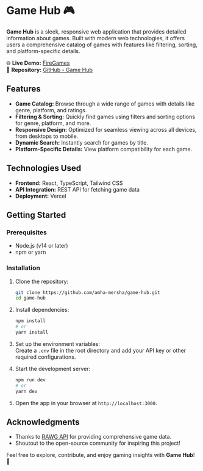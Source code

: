 # Game Hub 🎮  

**Game Hub** is a sleek, responsive web application that provides detailed information about games. Built with modern web technologies, it offers users a comprehensive catalog of games with features like filtering, sorting, and platform-specific details.  

🌐 **Live Demo:** [FireGames](https://firegames.vercel.app/)  
📂 **Repository:** [GitHub - Game Hub](https://github.com/amha-mersha/game-hub/)  

## Features  
- **Game Catalog:** Browse through a wide range of games with details like genre, platform, and ratings.  
- **Filtering & Sorting:** Quickly find games using filters and sorting options for genre, platform, and more.  
- **Responsive Design:** Optimized for seamless viewing across all devices, from desktops to mobile.  
- **Dynamic Search:** Instantly search for games by title.  
- **Platform-Specific Details:** View platform compatibility for each game.  

## Technologies Used  
- **Frontend:** React, TypeScript, Tailwind CSS  
- **API Integration:** REST API for fetching game data  
- **Deployment:** Vercel  

## Getting Started  

### Prerequisites  
- Node.js (v14 or later)  
- npm or yarn  

### Installation  
1. Clone the repository:  
   ```bash  
   git clone https://github.com/amha-mersha/game-hub.git  
   cd game-hub  
   ```  

2. Install dependencies:  
   ```bash  
   npm install  
   # or
   yarn install  
   ```  

3. Set up the environment variables:  
   Create a `.env` file in the root directory and add your API key or other required configurations.  

4. Start the development server:  
   ```bash  
   npm run dev  
   # or
   yarn dev  
   ```  

5. Open the app in your browser at `http://localhost:3000`.  


## Acknowledgments  
- Thanks to [RAWG API](https://rawg.io/apidocs) for providing comprehensive game data.  
- Shoutout to the open-source community for inspiring this project!  

Feel free to explore, contribute, and enjoy gaming insights with **Game Hub**! 🎉
